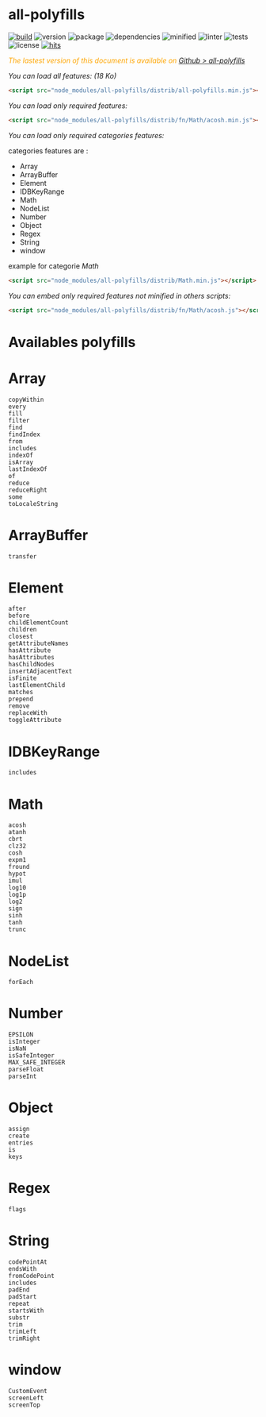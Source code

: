  # all-polyfills
 

 <div style="display:inline">

[![build](https://travis-ci.org/Sylvain59650/all-polyfills.png?branch=master)](https://travis-ci.org/Sylvain59650/all-polyfills)
![version](https://img.shields.io/npm/v/all-polyfills.svg)
![package](https://img.shields.io/github/package-json/v/Sylvain59650/all-polyfills.svg)
![dependencies](https://img.shields.io/david/Sylvain59650/all-polyfills.svg)
![minified](https://img.shields.io/bundlephobia/min/all-polyfills.svg)
![linter](https://img.shields.io/badge/eslint-ok-blue.svg)
![tests](https://img.shields.io/badge/tests-passing-brightgreen.svg)
![license](https://img.shields.io/npm/l/all-polyfills.svg)
[![hits](http://hits.dwyl.com/Sylvain59650/all-polyfills.svg)](http://hits.dwyl.com/Sylvain59650/all-polyfills)
</div>
 
 
 <div class="Note" style="color:orange;font-style:italic">
 
The lastest version of this document is available on [Github > all-polyfills](https://github.com/Sylvain59650/all-polyfills/blob/master/README.md)
</div>

<p>
<i>You can load all features: (18 Ko)</i>

```html
<script src="node_modules/all-polyfills/distrib/all-polyfills.min.js"></script>
```

<i>You can load only required features:</i>
```html
<script src="node_modules/all-polyfills/distrib/fn/Math/acosh.min.js"></script>
```


<i>You can load only required categories features:</i>

categories features are :
- Array
- ArrayBuffer
- Element
- IDBKeyRange
- Math
- NodeList
- Number
- Object
- Regex
- String
- window

<p>example for categorie <i>Math</i></p>

```html
<script src="node_modules/all-polyfills/distrib/Math.min.js"></script>
```


<i>You can embed only required  features not minified in others scripts:</i>
```html
<script src="node_modules/all-polyfills/distrib/fn/Math/acosh.js"></script>
```
</p>

<h1>Availables polyfills</h1>

# Array
	copyWithin
	every
	fill
	filter
	find
	findIndex
	from
	includes
	indexOf
	isArray
	lastIndexOf
	of
	reduce
	reduceRight
	some
	toLocaleString
# ArrayBuffer
    transfer
# Element
	after
	before
	childElementCount
	children
	closest
	getAttributeNames
	hasAttribute
	hasAttributes
	hasChildNodes
	insertAdjacentText
	isFinite
	lastElementChild
	matches
	prepend
	remove
	replaceWith
	toggleAttribute
# IDBKeyRange
	includes
# Math
	acosh
	atanh
	cbrt
	clz32
	cosh
	expm1
	fround
	hypot
	imul
	log10
	log1p
	log2
	sign
	sinh
	tanh
	trunc
# NodeList
	forEach
# Number
	EPSILON
	isInteger
	isNaN
	isSafeInteger
	MAX_SAFE_INTEGER
	parseFloat
	parseInt
# Object
	assign
	create
	entries
	is
	keys
# Regex
	flags
# String
	codePointAt
	endsWith
	fromCodePoint
	includes
	padEnd
	padStart
	repeat
	startsWith
	substr
	trim
	trimLeft
	trimRight
# window
	CustomEvent
	screenLeft
	screenTop
